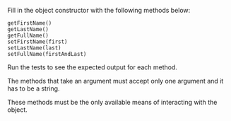 Fill in the object constructor with the following methods below:

    getFirstName()
    getLastName()
    getFullName()
    setFirstName(first)
    setLastName(last)
    setFullName(firstAndLast)

Run the tests to see the expected output for each method.

The methods that take an argument must accept only one argument and it has to be a string.

These methods must be the only available means of interacting with the object.